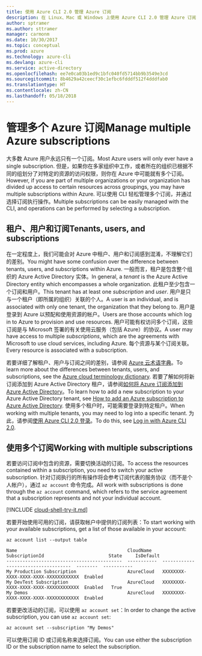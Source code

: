 ```yaml
---
title: 使用 Azure CLI 2.0 管理 Azure 订阅
description: 在 Linux、Mac 或 Windows 上使用 Azure CLI 2.0 管理 Azure 订阅。
author: sptramer
ms.author: sttramer
manager: carmonm
ms.date: 10/30/2017
ms.topic: conceptual
ms.prod: azure
ms.technology: azure-cli
ms.devlang: azure-cli
ms.service: active-directory
ms.openlocfilehash: ee7e0ca03b1ed9c1bfc040fd5714bb9b3549e3cd
ms.sourcegitcommit: 8b4629a42ceecf30c1efbc6fdddf512f4dddfab0
ms.translationtype: HT
ms.contentlocale: zh-CN
ms.lasthandoff: 05/18/2018
---
```

# <a name="manage-multiple-azure-subscriptions"></a><span data-ttu-id="4d304-103">管理多个 Azure 订阅</span><span class="sxs-lookup"><span data-stu-id="4d304-103">Manage multiple Azure subscriptions</span></span>

<span data-ttu-id="4d304-104">大多数 Azure 用户永远只有一个订阅。</span><span class="sxs-lookup"><span data-stu-id="4d304-104">Most Azure users will only ever have a single subscription.</span></span> <span data-ttu-id="4d304-105">但是，如果你在多家组织中工作，或者所在的组织已根据不同的组划分了对特定的资源的访问权限，则你在 Azure 中可能就有多个订阅。</span><span class="sxs-lookup"><span data-stu-id="4d304-105">However, if you are part of multiple organizations or your organization has divided up access to certain resources across groupings, you may have multiple subscriptions within Azure.</span></span> <span data-ttu-id="4d304-106">可以使用 CLI 轻松管理多个订阅，并通过选择订阅执行操作。</span><span class="sxs-lookup"><span data-stu-id="4d304-106">Multiple subscriptions can be easily managed with the CLI, and operations can be performed by selecting a subscription.</span></span>

## <a name="tenants-users-and-subscriptions"></a><span data-ttu-id="4d304-107">租户、用户和订阅</span><span class="sxs-lookup"><span data-stu-id="4d304-107">Tenants, users, and subscriptions</span></span>

<span data-ttu-id="4d304-108">在一定程度上，我们可能会对 Azure 中租户、用户和订阅感到混淆，不理解它们的差别。</span><span class="sxs-lookup"><span data-stu-id="4d304-108">You might have some confusion over the difference between tenants, users, and subscriptions within Azure.</span></span> <span data-ttu-id="4d304-109">一般而言，租户是包含整个组织的 Azure Active Directory 实体。</span><span class="sxs-lookup"><span data-stu-id="4d304-109">In general, a _tenant_ is the Azure Active Directory entity which encompasses a whole organization.</span></span> <span data-ttu-id="4d304-110">此租户至少包含一个订阅和用户。</span><span class="sxs-lookup"><span data-stu-id="4d304-110">This tenant has at least one _subscription_ and _user_.</span></span> <span data-ttu-id="4d304-111">用户是只与一个租户（即所属的组织）关联的个人。</span><span class="sxs-lookup"><span data-stu-id="4d304-111">A user is an individual, and is associated with only one tenant, the organization that they belong to.</span></span> <span data-ttu-id="4d304-112">用户是登录到 Azure 以预配和使用资源的帐户。</span><span class="sxs-lookup"><span data-stu-id="4d304-112">Users are those accounts which log in to Azure to provision and use resources.</span></span> <span data-ttu-id="4d304-113">用户可能有权访问多个订阅，这些订阅是与 Microsoft 签署的有关使用云服务（包括 Azure）的协议。</span><span class="sxs-lookup"><span data-stu-id="4d304-113">A user may have access to multiple _subscriptions_, which are the agreements with Microsoft to use cloud services, including Azure.</span></span> <span data-ttu-id="4d304-114">每个资源与某个订阅关联。</span><span class="sxs-lookup"><span data-stu-id="4d304-114">Every resource is associated with a subscription.</span></span>

<span data-ttu-id="4d304-115">若要详细了解租户、用户与订阅之间的差别，请参阅 [Azure 云术语字典](/azure/azure-glossary-cloud-terminology)。</span><span class="sxs-lookup"><span data-stu-id="4d304-115">To learn more about the differences between tenants, users, and subscriptions, see the [Azure cloud terminology dictionary](/azure/azure-glossary-cloud-terminology).</span></span>
<span data-ttu-id="4d304-116">若要了解如何将新订阅添加到 Azure Active Directory 租户，请参阅[如何将 Azure 订阅添加到 Azure Active Directory](/azure/active-directory/active-directory-how-subscriptions-associated-directory)。</span><span class="sxs-lookup"><span data-stu-id="4d304-116">To learn how to add a new subscription to your Azure Active Directory tenant, see [How to add an Azure subscription to Azure Active Directory](/azure/active-directory/active-directory-how-subscriptions-associated-directory).</span></span>
<span data-ttu-id="4d304-117">使用多个租户时，可能需要登录到特定租户。</span><span class="sxs-lookup"><span data-stu-id="4d304-117">When working with multiple tenants, you may need to log into a specific tenant.</span></span> <span data-ttu-id="4d304-118">为此，请参阅[使用 Azure CLI 2.0 登录](/cli/azure/authenticate-azure-cli)。</span><span class="sxs-lookup"><span data-stu-id="4d304-118">To do this, see [Log in with Azure CLI 2.0](/cli/azure/authenticate-azure-cli).</span></span>

## <a name="working-with-multiple-subscriptions"></a><span data-ttu-id="4d304-119">使用多个订阅</span><span class="sxs-lookup"><span data-stu-id="4d304-119">Working with multiple subscriptions</span></span>

<span data-ttu-id="4d304-120">若要访问订阅中包含的资源，需要切换活动的订阅。</span><span class="sxs-lookup"><span data-stu-id="4d304-120">To access the resources contained within a subscription, you need to switch your active subscription.</span></span> <span data-ttu-id="4d304-121">针对订阅执行的所有操作将会参考订阅代表的服务协议（而不是个人帐户），通过 `az account` 命令完成。</span><span class="sxs-lookup"><span data-stu-id="4d304-121">All work with subscriptions is done through the `az account` command, which refers to the service agreement that a subscription represents and not your individual account.</span></span>

[!INCLUDE [cloud-shell-try-it.md](includes/cloud-shell-try-it.md)]

<span data-ttu-id="4d304-122">若要开始使用可用的订阅，请获取帐户中提供的订阅列表：</span><span class="sxs-lookup"><span data-stu-id="4d304-122">To start working with your available subscriptions, get a list of those available in your account:</span></span>

```azurecli-interactive
az account list --output table
```

```Output
Name                                         CloudName    SubscriptionId                        State     IsDefault
-------------------------------------------  -----------  ------------------------------------  --------  -----------
My Production Subscription                   AzureCloud   XXXXXXXX-XXXX-XXXX-XXXX-XXXXXXXXXXXX  Enabled
My DevTest Subscription                      AzureCloud   XXXXXXXX-XXXX-XXXX-XXXX-XXXXXXXXXXXX  Enabled   True
My Demos                                     AzureCloud   XXXXXXXX-XXXX-XXXX-XXXX-XXXXXXXXXXXX  Enabled
```

<span data-ttu-id="4d304-123">若要更改活动的订阅，可以使用 `az account set`：</span><span class="sxs-lookup"><span data-stu-id="4d304-123">In order to change the active subscription, you can use `az account set`:</span></span>

```azurecli-interactive
az account set --subscription "My Demos"
```

<span data-ttu-id="4d304-124">可以使用订阅 ID 或订阅名称来选择订阅。</span><span class="sxs-lookup"><span data-stu-id="4d304-124">You can use either the subscription ID or the subscription name to select the subscription.</span></span>
